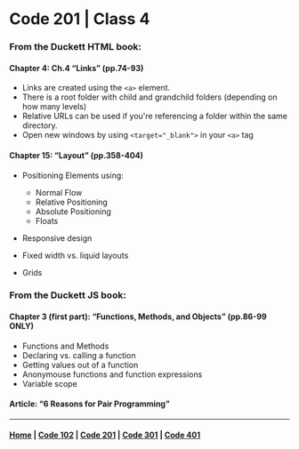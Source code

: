# Code 201 | Class 4

### From the Duckett HTML book:
#### Chapter 4: Ch.4 “Links” (pp.74-93)

- Links are created using the `<a>` element.
- There is a root folder with child and grandchild folders (depending on how many levels)
- Relative URLs can be used if you're referencing a folder within the same directory. 
- Open new windows by using `<target="_blank">` in your `<a>` tag

#### Chapter 15: “Layout” (pp.358-404)

- Positioning Elements using:
    - Normal Flow
    - Relative Positioning
    - Absolute Positioning
    - Floats

- Responsive design

- Fixed width vs. liquid layouts

- Grids

### From the Duckett JS book:
#### Chapter 3 (first part): “Functions, Methods, and Objects” (pp.86-99 ONLY)

- Functions and Methods
 - Declaring vs. calling a function
 - Getting values out of a function
 - Anonymouse functions and function expressions
 - Variable scope



#### Article: “6 Reasons for Pair Programming”



***

#### [Home](README.md) | [Code 102](102.md) | [Code 201](201.md) | [Code 301](301.md) | [Code 401](401.md)